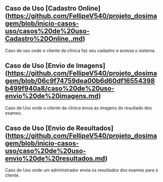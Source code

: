 ## Caso de Uso [Cadastro Online] (https://github.com/FellipeV540/projeto_dosimagem/blob/inicio-casos-uso/casos%20de%20uso-Cadastro%20Online..md)
Caso de uso onde o cliente da clínica faz seu cadastro e acessa o sistema.

## Caso de Uso [Envio de Imagens] (https://github.com/FellipeV540/projeto_dosimagem/blob/06c9f74759dea00b6d60df16554398b499f940a8/caso%20de%20uso-envio%20de%20imagens.md)
Caso de Uso onde o cliente da clínica envia as imagens do resultado dos exames.

## Caso de Uso [Envio de Resultados] (https://github.com/FellipeV540/projeto_dosimagem/blob/inicio-casos-uso/caso%20de%20uso-envio%20de%20resultados.md)
Caso de Uso onde um administrador envia os resultados dos exames para o cliente.
